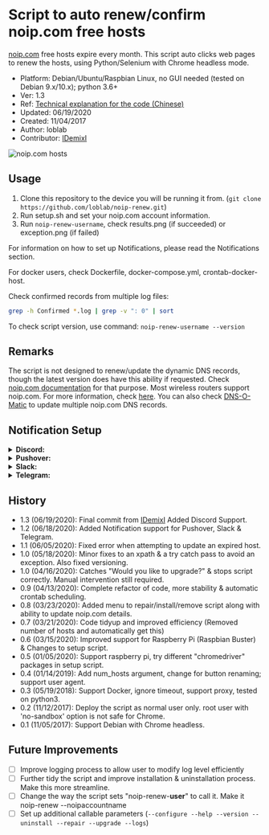 # Script to auto renew/confirm noip.com free hosts

[noip.com](https://www.noip.com/) free hosts expire every month.
This script auto clicks web pages to renew the hosts,
using Python/Selenium with Chrome headless mode.

- Platform: Debian/Ubuntu/Raspbian Linux, no GUI needed (tested on Debian 9.x/10.x); python 3.6+
- Ver: 1.3
- Ref: [Technical explanation for the code (Chinese)](http://www.jianshu.com/p/3c8196175147)
- Updated: 06/19/2020
- Created: 11/04/2017
- Author: loblab
- Contributor: [IDemixI](https://www.github.com/IDemixI)

![noip.com hosts](https://raw.githubusercontent.com/loblab/noip-renew/master/screenshot.png)


## Usage

1. Clone this repository to the device you will be running it from. (`git clone https://github.com/loblab/noip-renew.git`)
2. Run setup.sh and set your noip.com account information.
3. Run `noip-renew-username`, check results.png (if succeeded) or exception.png (if failed)

For information on how to set up Notifications, please read the Notifications section.

For docker users, check Dockerfile, docker-compose.yml, crontab-docker-host.

Check confirmed records from multiple log files:

``` bash
grep -h Confirmed *.log | grep -v ": 0" | sort
```

To check script version, use command: ``noip-renew-username --version``


## Remarks

The script is not designed to renew/update the dynamic DNS records, though the latest version does have this ability if requested.
Check [noip.com documentation](https://www.noip.com/integrate) for that purpose.
Most wireless routers support noip.com. For more information, check [here](https://www.noip.com/support/knowledgebase/what-devices-support-no-ips-dynamic-dns-update-service/).
You can also check [DNS-O-Matic](https://dnsomatic.com/) to update multiple noip.com DNS records.


## Notification Setup

<details><summary><strong>Discord:</strong></summary>
<p>

1. Sign up on the [Discord website](https://discord.com/login).

2. After creating an account, create a server.

![Create Discord Server](https://user-images.githubusercontent.com/23632287/85154342-3c2d8c80-b24f-11ea-9404-05a24b500dc2.png)

3. Once this is done, right click on server > server settings > webhooks

![Navigate to Webhooks](https://user-images.githubusercontent.com/23632287/85154382-48b1e500-b24f-11ea-9e9b-e7a30c513a15.png)

4. Create a new webhook with a name of choice. Mine is "No-IP Host Monitor" and assign it to a channel.

![Create new Webhook](https://user-images.githubusercontent.com/23632287/85154439-5bc4b500-b24f-11ea-88bc-75c9ce4b88c4.png)

5. Copy the Webhook URL and enter this during setup. 

</p>
</details>

<details><summary><strong>Pushover:</strong></summary>
<p>

1. Create an account over at https://pushover.net/signup.

2. After signing up and confirming your account, you should see a User Key. This is required during setup.

![Pushover User Key](https://user-images.githubusercontent.com/23632287/85068139-d0451880-b1a9-11ea-89f1-ab0daf8a3921.png)

3. Create a [new application/API Token](https://pushover.net/apps/build). I've named mine "No-IP Host Monitor".

![New Pushover App](https://user-images.githubusercontent.com/23632287/85068447-51041480-b1aa-11ea-8d30-6650488502ef.png)

4. Once you've created your new App, you will see an API Token/Key. This is also required during setup.

![Pushover API Token](https://user-images.githubusercontent.com/23632287/85068512-71cc6a00-b1aa-11ea-86d1-f360ad08ce2f.png)

5. Make sure you have the Pushover Application installed on your [device of choice](https://pushover.net/clients).

6. When running setup.sh, insert your pushover details when prompted.

</p>
</details>

<details><summary><strong>Slack:</strong></summary>
<p>

1. Create an account over at https://slack.com/get-started#/create and set up your Team.

2. Once you're all set up, you will need to [create a new app](https://api.slack.com/apps)

![New Slack App](https://user-images.githubusercontent.com/23632287/85068598-9b859100-b1aa-11ea-9a87-4df4388f0309.png)

3. The next step is to set up the correct permissions so that we can send a message with an image to Slack.

![Slack Bot Permissions](https://user-images.githubusercontent.com/23632287/85078604-ad702f80-b1bc-11ea-887b-24dc445fbc98.png)

4. The required scopes are chat:write & files:write. These can be added by clicking "Add an OAuth Scope"

![Add Scope](https://user-images.githubusercontent.com/23632287/85078653-ca0c6780-b1bc-11ea-825f-ee9e28c2fb70.png)

5. Once the scopes have been added, make sure you Reinstall App to reflect these changes.

![Reinstall App](https://user-images.githubusercontent.com/23632287/85078735-fe802380-b1bc-11ea-8a01-4d6f59e9df0a.png)

6. Make a note of your Bot User OAuth Access Token as this is used during setup.

![Bot Auth Token](https://user-images.githubusercontent.com/23632287/85078760-0c35a900-b1bd-11ea-9c67-e1f39bfe3073.png)

7. Now you must make sure that you add the bot to your channel of choice. This channel will be used during setup.

![Add bot to Channel](https://user-images.githubusercontent.com/23632287/85078811-2ff8ef00-b1bd-11ea-9543-cf616bfc56b2.png)

8. Install the script, entering your Access Token and Channel when prompted.

</p>
</details>

<details><summary><strong>Telegram:</strong></summary>
<p>

1. Create a Telegram account by downloading the App to your device https://telegram.org/.
   - <sub>Please note, for Telegram you need to use your mobile number.</sub>

2. After you have an account set up, I recommend setting the bot up using a [browser](https://web.telegram.org/) on a device you can copy and paste from.

3. Navigate to https://telegram.me/BotFather and set up a new bot. I did this using `/start` followed by `/newbot`.

![Telegram BotFather](https://user-images.githubusercontent.com/23632287/85134354-3fffe580-b234-11ea-98f9-e64306c9c264.png)

4. Follow the steps through, naming your bot. Finding a free username was tricky.

5. You will now be given an access token. This will be needed for setup so make a note of this.

![Telegram Access Token](https://user-images.githubusercontent.com/23632287/85134895-1abfa700-b235-11ea-8fab-66ef43a1bb86.png)

6. Click the link to your bot in order to open a chat window with it. Keep this window open for now.

7. Run setup.sh and select Telegram. When prompted to enter an access token, enter the token you received earlier.

8. You should now be given a 5 digit code which you must send via Telegram to your bot. Setup of Telegram is now complete.

![Telegram Setup Complete](https://user-images.githubusercontent.com/23632287/85134940-257a3c00-b235-11ea-804b-1e50f4724736.png)

</p>
</details>

## History
- 1.3 (06/19/2020): Final commit from [IDemixI](https://www.github.com/IDemixI) Added Discord Support.
- 1.2 (06/18/2020): Added Notification support for Pushover, Slack & Telegram. 
- 1.1 (06/05/2020): Fixed error when attempting to update an expired host.
- 1.0 (05/18/2020): Minor fixes to an xpath & a try catch pass to avoid an exception. Also fixed versioning.
- 1.0 (04/16/2020): Catches "Would you like to upgrade?" & stops script correctly. Manual intervention still required.
- 0.9 (04/13/2020): Complete refactor of code, more stability & automatic crontab scheduling.
- 0.8 (03/23/2020): Added menu to repair/install/remove script along with ability to update noip.com details.
- 0.7 (03/21/2020): Code tidyup and improved efficiency (Removed number of hosts and automatically get this)
- 0.6 (03/15/2020): Improved support for Raspberry Pi (Raspbian Buster) & Changes to setup script.
- 0.5 (01/05/2020): Support raspberry pi, try different "chromedriver" packages in setup script.
- 0.4 (01/14/2019): Add num_hosts argument, change for button renaming; support user agent.
- 0.3 (05/19/2018): Support Docker, ignore timeout, support proxy, tested on python3.
- 0.2 (11/12/2017): Deploy the script as normal user only. root user with 'no-sandbox' option is not safe for Chrome.
- 0.1 (11/05/2017): Support Debian with Chrome headless.

## Future Improvements

- [ ] Improve logging process to allow user to modify log level efficiently 
- [ ] Further tidy the script and improve installation & uninstallation process. Make this more streamline.
- [ ] Change the way the script sets "noip-renew-<strong>user</strong>" to call it. Make it noip-renew --noipaccountname
- [ ] Set up additional callable parameters (`--configure --help --version --uninstall --repair --upgrade --logs`)